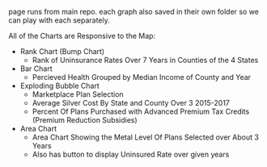 page runs from main repo.
each graph also saved in their own folder so we can play with each separately.

All of the Charts are Responsive to the Map:
  - Rank Chart (Bump Chart)
    - Rank of Uninsurance Rates Over 7 Years in Counties of the 4 States
  - Bar Chart
    - Percieved Health Grouped by Median Income of County and Year
  - Exploding Bubble Chart
    - Marketplace Plan Selection
    - Average Silver Cost By State and County Over 3 2015-2017
    - Percent Of Plans Purchased with Advanced Premium Tax Credits (Premium Reduction Subsidies)
  - Area Chart
    - Area Chart Showing the Metal Level Of Plans Selected over About 3 Years
    - Also has button to display Uninsured Rate over given years
